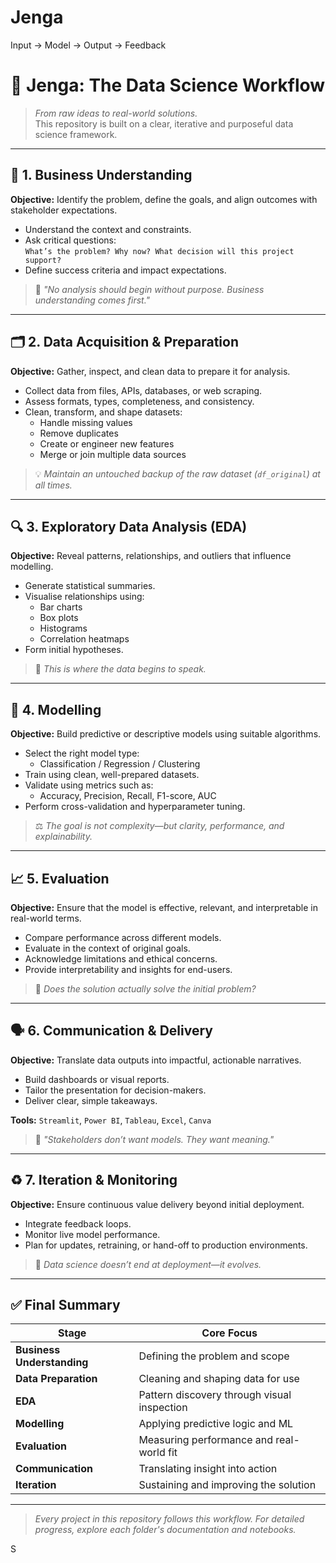 # Jenga
Input → Model → Output → Feedback

# 🧱 Jenga: The Data Science Workflow

> _From raw ideas to real-world solutions._  
> This repository is built on a clear, iterative and purposeful data science framework.

---

## 🚩 1. Business Understanding

**Objective:** Identify the problem, define the goals, and align outcomes with stakeholder expectations.

- Understand the context and constraints.
- Ask critical questions:  
  `What’s the problem? Why now? What decision will this project support?`
- Define success criteria and impact expectations.

> 📎 _"No analysis should begin without purpose. Business understanding comes first."_

---

## 🗂️ 2. Data Acquisition & Preparation

**Objective:** Gather, inspect, and clean data to prepare it for analysis.

- Collect data from files, APIs, databases, or web scraping.
- Assess formats, types, completeness, and consistency.
- Clean, transform, and shape datasets:
  - Handle missing values
  - Remove duplicates
  - Create or engineer new features
  - Merge or join multiple data sources

> 💡 _Maintain an untouched backup of the raw dataset (`df_original`) at all times._

---

## 🔍 3. Exploratory Data Analysis (EDA)

**Objective:** Reveal patterns, relationships, and outliers that influence modelling.

- Generate statistical summaries.
- Visualise relationships using:
  - Bar charts
  - Box plots
  - Histograms
  - Correlation heatmaps
- Form initial hypotheses.

> 🎯 _This is where the data begins to speak._

---

## 🧠 4. Modelling

**Objective:** Build predictive or descriptive models using suitable algorithms.

- Select the right model type:
  - Classification / Regression / Clustering
- Train using clean, well-prepared datasets.
- Validate using metrics such as:
  - Accuracy, Precision, Recall, F1-score, AUC
- Perform cross-validation and hyperparameter tuning.

> ⚖️ _The goal is not complexity—but clarity, performance, and explainability._

---

## 📈 5. Evaluation

**Objective:** Ensure that the model is effective, relevant, and interpretable in real-world terms.

- Compare performance across different models.
- Evaluate in the context of original goals.
- Acknowledge limitations and ethical concerns.
- Provide interpretability and insights for end-users.

> 📎 _Does the solution actually solve the initial problem?_

---

## 🗣️ 6. Communication & Delivery

**Objective:** Translate data outputs into impactful, actionable narratives.

- Build dashboards or visual reports.
- Tailor the presentation for decision-makers.
- Deliver clear, simple takeaways.

**Tools:** `Streamlit`, `Power BI`, `Tableau`, `Excel`, `Canva`

> 💬 _"Stakeholders don’t want models. They want meaning."_  

---

## ♻️ 7. Iteration & Monitoring

**Objective:** Ensure continuous value delivery beyond initial deployment.

- Integrate feedback loops.
- Monitor live model performance.
- Plan for updates, retraining, or hand-off to production environments.

> 🔁 _Data science doesn’t end at deployment—it evolves._

---

## ✅ Final Summary

| Stage               | Core Focus                                   |
|--------------------|-----------------------------------------------|
| **Business Understanding** | Defining the problem and scope               |
| **Data Preparation**       | Cleaning and shaping data for use           |
| **EDA**                   | Pattern discovery through visual inspection |S
| **Modelling**             | Applying predictive logic and ML            |
| **Evaluation**            | Measuring performance and real-world fit    |
| **Communication**         | Translating insight into action             |
| **Iteration**             | Sustaining and improving the solution       |

---

> _Every project in this repository follows this workflow. For detailed progress, explore each folder's documentation and notebooks._

S